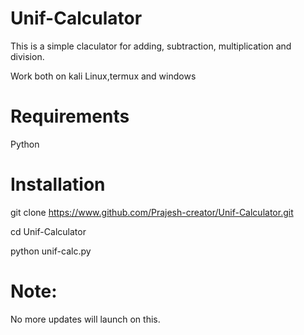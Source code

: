 # Unif-Calculator
This is a simple claculator for adding, subtraction, multiplication and division.

Work both on kali Linux,termux and windows

# Requirements

Python

# Installation

git clone https://www.github.com/Prajesh-creator/Unif-Calculator.git

cd Unif-Calculator

python unif-calc.py

# Note:

No more updates will launch on this.



